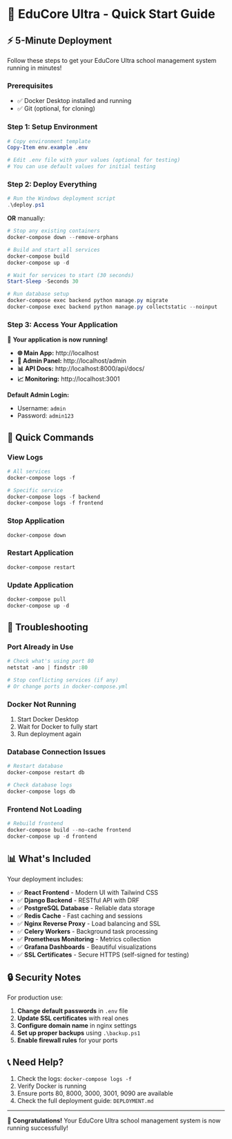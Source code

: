 # 🚀 EduCore Ultra - Quick Start Guide

## ⚡ 5-Minute Deployment

Follow these steps to get your EduCore Ultra school management system running in minutes!

### Prerequisites
- ✅ Docker Desktop installed and running
- ✅ Git (optional, for cloning)

### Step 1: Setup Environment
```powershell
# Copy environment template
Copy-Item env.example .env

# Edit .env file with your values (optional for testing)
# You can use default values for initial testing
```

### Step 2: Deploy Everything
```powershell
# Run the Windows deployment script
.\deploy.ps1
```

**OR** manually:
```powershell
# Stop any existing containers
docker-compose down --remove-orphans

# Build and start all services
docker-compose build
docker-compose up -d

# Wait for services to start (30 seconds)
Start-Sleep -Seconds 30

# Run database setup
docker-compose exec backend python manage.py migrate
docker-compose exec backend python manage.py collectstatic --noinput
```

### Step 3: Access Your Application

🎉 **Your application is now running!**

- **🌐 Main App:** http://localhost
- **🔐 Admin Panel:** http://localhost/admin
- **📊 API Docs:** http://localhost:8000/api/docs/
- **📈 Monitoring:** http://localhost:3001

**Default Admin Login:**
- Username: `admin`
- Password: `admin123`

## 🔧 Quick Commands

### View Logs
```powershell
# All services
docker-compose logs -f

# Specific service
docker-compose logs -f backend
docker-compose logs -f frontend
```

### Stop Application
```powershell
docker-compose down
```

### Restart Application
```powershell
docker-compose restart
```

### Update Application
```powershell
docker-compose pull
docker-compose up -d
```

## 🚨 Troubleshooting

### Port Already in Use
```powershell
# Check what's using port 80
netstat -ano | findstr :80

# Stop conflicting services (if any)
# Or change ports in docker-compose.yml
```

### Docker Not Running
1. Start Docker Desktop
2. Wait for Docker to fully start
3. Run deployment again

### Database Connection Issues
```powershell
# Restart database
docker-compose restart db

# Check database logs
docker-compose logs db
```

### Frontend Not Loading
```powershell
# Rebuild frontend
docker-compose build --no-cache frontend
docker-compose up -d frontend
```

## 📊 What's Included

Your deployment includes:

- ✅ **React Frontend** - Modern UI with Tailwind CSS
- ✅ **Django Backend** - RESTful API with DRF
- ✅ **PostgreSQL Database** - Reliable data storage
- ✅ **Redis Cache** - Fast caching and sessions
- ✅ **Nginx Reverse Proxy** - Load balancing and SSL
- ✅ **Celery Workers** - Background task processing
- ✅ **Prometheus Monitoring** - Metrics collection
- ✅ **Grafana Dashboards** - Beautiful visualizations
- ✅ **SSL Certificates** - Secure HTTPS (self-signed for testing)

## 🔒 Security Notes

For production use:

1. **Change default passwords** in `.env` file
2. **Update SSL certificates** with real ones
3. **Configure domain name** in nginx settings
4. **Set up proper backups** using `.\backup.ps1`
5. **Enable firewall rules** for your ports

## 📞 Need Help?

1. Check the logs: `docker-compose logs -f`
2. Verify Docker is running
3. Ensure ports 80, 8000, 3000, 3001, 9090 are available
4. Check the full deployment guide: `DEPLOYMENT.md`

---

**🎉 Congratulations!** Your EduCore Ultra school management system is now running successfully!

